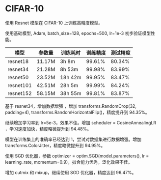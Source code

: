 # CIFAR-10

使用 Resnet 模型在 CIFAR-10 上训练高精度模型。

使用基础模型, Adam, batch_size=128, epochs=500, lr=1e-3 初步验证模型性能。

| 模型      | 参数量 | 训练耗时 | 训练精度 | 测试精度 |
| --------- | ------ | -------- | -------- | -------- |
| resnet18  | 11.17M | 3h 8m    | 99.61%   | 80.34%   |
| resnet34  | 21.28M | 8h 53m   | 99.98%   | 83.99%   |
| resnet50  | 23.52M | 18h 42m  | 99.95%   | 83.47%   |
| resnet101 | 42.51M | 28h 5m   | 99.99%   | 84.24%   |
| resnet152 | 58.15M | 38h 55m  | 99.81%   | 83.87%   |

基于 resnet34，增加数据增强 ，增加 transforms.RandomCrop(32, padding=4), transforms.RandomHorizontalFlip()，精度提升到 94.35%。

继续增加学习率到 lr=5e-3，效果不佳。增加 scheduler = CosineAnnealingLR ，学习速度加快，精度略微提升到 94.48%。

模型在训练集上的准确率已经达到 1，尝试对数据集进行数据增强。增加 transforms.ColorJitter，精度略微提升到 94.95%。

使用 SGD 优化器，参数 optimizer = optim.SGD(model.parameters(), lr = learning_rate, momentum=0.9)，拟合能力优秀，泛化效果不佳。

增加 cutmix 和 mixup，继续使用 SGD 优化器，精度达到 96.47%。
